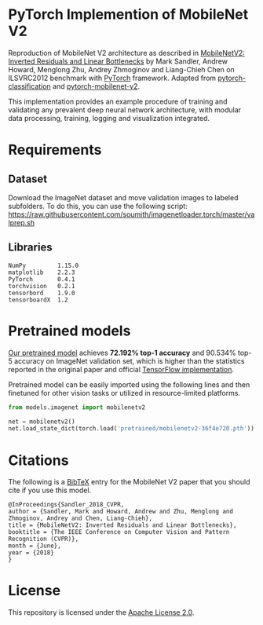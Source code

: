 # PyTorch Implemention of MobileNet V2
Reproduction of MobileNet V2 architecture as described in [MobileNetV2: Inverted Residuals and Linear Bottlenecks](https://arxiv.org/abs/1801.04381) by Mark Sandler, Andrew Howard, Menglong Zhu, Andrey Zhmoginov and Liang-Chieh Chen on ILSVRC2012 benchmark with [PyTorch](pytorch.org) framework. Adapted from [pytorch-classification](https://github.com/bearpaw/pytorch-classification) and [pytorch-mobilenet-v2](https://github.com/tonylins/pytorch-mobilenet-v2).

This implementation provides an example procedure of training and validating any prevalent deep neural network architecture, with modular data processing, training, logging and visualization integrated.

# Requirements
## Dataset
Download the ImageNet dataset and move validation images to labeled subfolders.
To do this, you can use the following script: https://raw.githubusercontent.com/soumith/imagenetloader.torch/master/valprep.sh
## Libraries
```
NumPy         1.15.0
matplotlib    2.2.3
PyTorch       0.4.1
torchvision   0.2.1
tensorbord    1.9.0
tensorboardX  1.2
```

# Pretrained models
[Our pretrained model](https://github.com/d-li14/mobilenetv2.pytorch/blob/master/pretrained/mobilenetv2-36f4e720.pth) achieves **72.192% top-1 accuracy** and 90.534% top-5 accuracy on ImageNet validation set, which is higher than the statistics reported in the original paper and official [TensorFlow implementation](https://github.com/tensorflow/models/tree/master/research/slim/nets/mobilenet).

Pretrained model can be easily imported using the following lines and then finetuned for other vision tasks or utilized in resource-limited platforms.
```python
from models.imagenet import mobilenetv2

net = mobilenetv2()
net.load_state_dict(torch.load('pretrained/mobilenetv2-36f4e720.pth'))
```

# Citations
The following is a [BibTeX](www.bibtex.org) entry for the MobileNet V2 paper that you should cite if you use this model.
```
@InProceedings{Sandler_2018_CVPR,
author = {Sandler, Mark and Howard, Andrew and Zhu, Menglong and Zhmoginov, Andrey and Chen, Liang-Chieh},
title = {MobileNetV2: Inverted Residuals and Linear Bottlenecks},
booktitle = {The IEEE Conference on Computer Vision and Pattern Recognition (CVPR)},
month = {June},
year = {2018}
}
```

# License
This repository is licensed under the [Apache License 2.0](https://github.com/d-li14/mobilenetv2.pytorch/blob/master/LICENSE).
